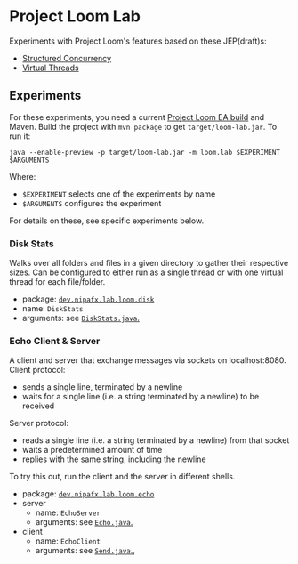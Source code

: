 # Project Loom Lab

Experiments with Project Loom's features based on these JEP(draft)s:

* [Structured Concurrency](https://openjdk.java.net/jeps/8277129)
* [Virtual Threads](https://openjdk.java.net/jeps/8277131)

## Experiments

For these experiments, you need a current [Project Loom EA build](https://jdk.java.net/loom/) and Maven.
Build the project with `mvn package` to get `target/loom-lab.jar`.
To run it:

```
java --enable-preview -p target/loom-lab.jar -m loom.lab $EXPERIMENT $ARGUMENTS
```

Where:

* `$EXPERIMENT` selects one of the experiments by name
* `$ARGUMENTS` configures the experiment

For details on these, see specific experiments below.

### Disk Stats

Walks over all folders and files in a given directory to gather their respective sizes.
Can be configured to either run as a single thread or with one virtual thread for each file/folder.

* package: [`dev.nipafx.lab.loom.disk`](src/main/java/dev/nipafx/lab/loom/disk)
* name: `DiskStats`
* arguments: see [`DiskStats.java`.](src/main/java/dev/nipafx/lab/loom/disk/DiskStats.java)

### Echo Client & Server

A client and server that exchange messages via sockets on localhost:8080.
Client protocol:

* sends a single line, terminated by a newline
* waits for a single line (i.e. a string terminated by a newline) to be received

Server protocol:

* reads a single line (i.e. a string terminated by a newline) from that socket
* waits a predetermined amount of time
* replies with the same string, including the newline

To try this out, run the client and the server in different shells.

* package: [`dev.nipafx.lab.loom.echo`](src/main/java/dev/nipafx/lab/loom/echo)
* server
	* name: `EchoServer`
	* arguments: see [`Echo.java`.](src/main/java/dev/nipafx/lab/loom/echo/server/Echo.java)
* client
    * name: `EchoClient`
    * arguments: see [`Send.java`.](src/main/java/dev/nipafx/lab/loom/echo/client/Send.java), 

